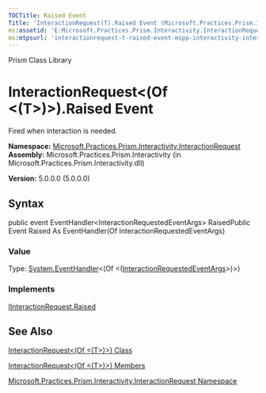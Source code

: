 ```yaml
---
TOCTitle: Raised Event
Title: 'InteractionRequest(T).Raised Event (Microsoft.Practices.Prism.Interactivity.InteractionRequest)'
ms:assetid: 'E:Microsoft.Practices.Prism.Interactivity.InteractionRequest.InteractionRequest\`1.Raised'
ms:mtpsurl: 'interactionrequest-t-raised-event-mspp-interactivity-interactionrequest.md'
---
```


Prism Class Library

InteractionRequest&lt;(Of &lt;(T&gt;)&gt;).Raised Event
===========================================================

Fired when interaction is needed.

**Namespace:** [Microsoft.Practices.Prism.Interactivity.InteractionRequest](https://msdn.microsoft.com/library/microsoft.practices.prism.interactivity.interactionrequest)
**Assembly:** Microsoft.Practices.Prism.Interactivity (in Microsoft.Practices.Prism.Interactivity.dll)

**Version:** 5.0.0.0 (5.0.0.0)

## Syntax


public event EventHandler&lt;InteractionRequestedEventArgs&gt; RaisedPublic Event Raised As EventHandler(Of InteractionRequestedEventArgs)
### Value

Type: [System.EventHandler](http://msdn.microsoft.com/en-us/library/db0etb8x)&lt;(Of &lt;([InteractionRequestedEventArgs](https://msdn.microsoft.com/library/microsoft.practices.prism.interactivity.interactionrequest.interactionrequestedeventargs)&gt;)&gt;)
### Implements

[IInteractionRequest.Raised](https://msdn.microsoft.com/library/microsoft.practices.prism.interactivity.interactionrequest.iinteractionrequest.raised)

See Also
--------


[InteractionRequest&lt;(Of &lt;(T&gt;)&gt;) Class](https://msdn.microsoft.com/library/microsoft.practices.prism.interactivity.interactionrequest.interactionrequest%601)

[InteractionRequest&lt;(Of &lt;(T&gt;)&gt;) Members](https://msdn.microsoft.com/allmembers.t:microsoft.practices.prism.interactivity.interactionrequest.interactionrequest%601)

[Microsoft.Practices.Prism.Interactivity.InteractionRequest Namespace](https://msdn.microsoft.com/library/microsoft.practices.prism.interactivity.interactionrequest)
